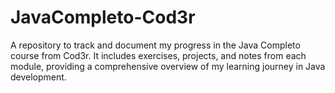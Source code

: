 # JavaCompleto-Cod3r
A repository to track and document my progress in the Java Completo course from Cod3r. It includes exercises, projects, and notes from each module, providing a comprehensive overview of my learning journey in Java development.
